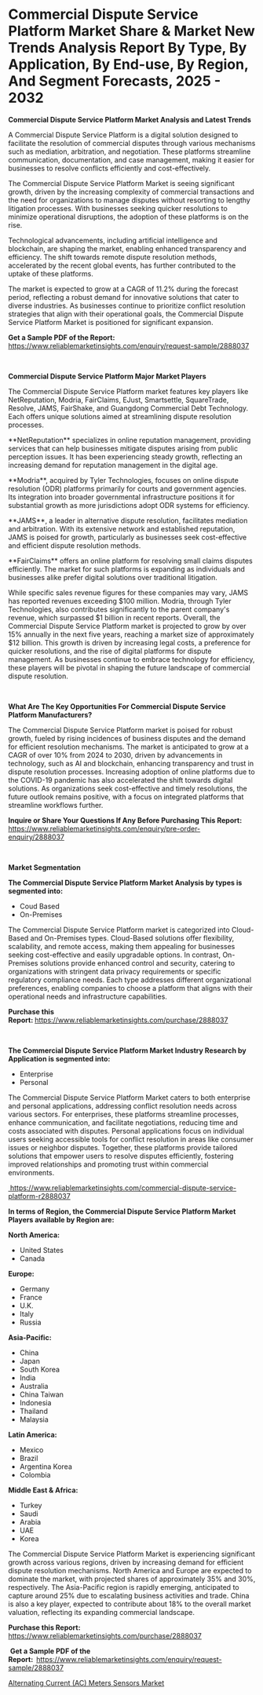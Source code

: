 <p><h1>Commercial Dispute Service Platform Market Share & Market New Trends Analysis Report By Type, By Application, By End-use, By Region, And Segment Forecasts, 2025 - 2032</h1></p><p><strong>Commercial Dispute Service Platform Market Analysis and Latest Trends</strong></p>
<p><p>A Commercial Dispute Service Platform is a digital solution designed to facilitate the resolution of commercial disputes through various mechanisms such as mediation, arbitration, and negotiation. These platforms streamline communication, documentation, and case management, making it easier for businesses to resolve conflicts efficiently and cost-effectively. </p><p>The Commercial Dispute Service Platform Market is seeing significant growth, driven by the increasing complexity of commercial transactions and the need for organizations to manage disputes without resorting to lengthy litigation processes. With businesses seeking quicker resolutions to minimize operational disruptions, the adoption of these platforms is on the rise. </p><p>Technological advancements, including artificial intelligence and blockchain, are shaping the market, enabling enhanced transparency and efficiency. The shift towards remote dispute resolution methods, accelerated by the recent global events, has further contributed to the uptake of these platforms. </p><p>The market is expected to grow at a CAGR of 11.2% during the forecast period, reflecting a robust demand for innovative solutions that cater to diverse industries. As businesses continue to prioritize conflict resolution strategies that align with their operational goals, the Commercial Dispute Service Platform Market is positioned for significant expansion.</p></p>
<p><strong>Get a Sample PDF of the Report:&nbsp;</strong> <a href="https://www.reliablemarketinsights.com/enquiry/request-sample/2888037?utm_campaign=2441&utm_medium=2&utm_source=Github&utm_content=ia&utm_term=14032025&utm_id=commercial-dispute-service-platform">https://www.reliablemarketinsights.com/enquiry/request-sample/2888037</a></p>
<p>&nbsp;</p>
<p><strong>Commercial Dispute Service Platform Major Market Players</strong></p>
<p><p>The Commercial Dispute Service Platform market features key players like NetReputation, Modria, FairClaims, EJust, Smartsettle, SquareTrade, Resolve, JAMS, FairShake, and Guangdong Commercial Debt Technology. Each offers unique solutions aimed at streamlining dispute resolution processes.</p><p>**NetReputation** specializes in online reputation management, providing services that can help businesses mitigate disputes arising from public perception issues. It has been experiencing steady growth, reflecting an increasing demand for reputation management in the digital age. </p><p>**Modria**, acquired by Tyler Technologies, focuses on online dispute resolution (ODR) platforms primarily for courts and government agencies. Its integration into broader governmental infrastructure positions it for substantial growth as more jurisdictions adopt ODR systems for efficiency.</p><p>**JAMS**, a leader in alternative dispute resolution, facilitates mediation and arbitration. With its extensive network and established reputation, JAMS is poised for growth, particularly as businesses seek cost-effective and efficient dispute resolution methods.</p><p>**FairClaims** offers an online platform for resolving small claims disputes efficiently. The market for such platforms is expanding as individuals and businesses alike prefer digital solutions over traditional litigation.</p><p>While specific sales revenue figures for these companies may vary, JAMS has reported revenues exceeding $100 million. Modria, through Tyler Technologies, also contributes significantly to the parent company's revenue, which surpassed $1 billion in recent reports. Overall, the Commercial Dispute Service Platform market is projected to grow by over 15% annually in the next five years, reaching a market size of approximately $12 billion. This growth is driven by increasing legal costs, a preference for quicker resolutions, and the rise of digital platforms for dispute management. As businesses continue to embrace technology for efficiency, these players will be pivotal in shaping the future landscape of commercial dispute resolution.</p></p>
<p>&nbsp;</p>
<p><strong>What Are The Key Opportunities For Commercial Dispute Service Platform Manufacturers?</strong></p>
<p><p>The Commercial Dispute Service Platform market is poised for robust growth, fueled by rising incidences of business disputes and the demand for efficient resolution mechanisms. The market is anticipated to grow at a CAGR of over 10% from 2024 to 2030, driven by advancements in technology, such as AI and blockchain, enhancing transparency and trust in dispute resolution processes. Increasing adoption of online platforms due to the COVID-19 pandemic has also accelerated the shift towards digital solutions. As organizations seek cost-effective and timely resolutions, the future outlook remains positive, with a focus on integrated platforms that streamline workflows further.</p></p>
<p><strong>Inquire or Share Your Questions If Any Before Purchasing This Report:</strong> <a href="https://www.reliablemarketinsights.com/enquiry/pre-order-enquiry/2888037?utm_campaign=2441&utm_medium=2&utm_source=Github&utm_content=ia&utm_term=14032025&utm_id=commercial-dispute-service-platform">https://www.reliablemarketinsights.com/enquiry/pre-order-enquiry/2888037</a></p>
<p>&nbsp;</p>
<p><strong>Market Segmentation</strong></p>
<p><strong>The Commercial Dispute Service Platform Market Analysis by types is segmented into:</strong></p>
<p><ul><li>Coud Based</li><li>On-Premises</li></ul></p>
<p><p>The Commercial Dispute Service Platform market is categorized into Cloud-Based and On-Premises types. Cloud-Based solutions offer flexibility, scalability, and remote access, making them appealing for businesses seeking cost-effective and easily upgradable options. In contrast, On-Premises solutions provide enhanced control and security, catering to organizations with stringent data privacy requirements or specific regulatory compliance needs. Each type addresses different organizational preferences, enabling companies to choose a platform that aligns with their operational needs and infrastructure capabilities.</p></p>
<p><strong>Purchase this Report:&nbsp;</strong><a href="https://www.reliablemarketinsights.com/purchase/2888037?utm_campaign=2441&utm_medium=2&utm_source=Github&utm_content=ia&utm_term=14032025&utm_id=commercial-dispute-service-platform">https://www.reliablemarketinsights.com/purchase/2888037</a></p>
<p>&nbsp;</p>
<p><strong>The Commercial Dispute Service Platform Market Industry Research by Application is segmented into:</strong></p>
<p><ul><li>Enterprise</li><li>Personal</li></ul></p>
<p><p>The Commercial Dispute Service Platform Market caters to both enterprise and personal applications, addressing conflict resolution needs across various sectors. For enterprises, these platforms streamline processes, enhance communication, and facilitate negotiations, reducing time and costs associated with disputes. Personal applications focus on individual users seeking accessible tools for conflict resolution in areas like consumer issues or neighbor disputes. Together, these platforms provide tailored solutions that empower users to resolve disputes efficiently, fostering improved relationships and promoting trust within commercial environments.</p></p>
<p><a href="https://www.reliablemarketinsights.com/commercial-dispute-service-platform-r2888037?utm_campaign=2441&utm_medium=2&utm_source=Github&utm_content=ia&utm_term=14032025&utm_id=commercial-dispute-service-platform">&nbsp;https://www.reliablemarketinsights.com/commercial-dispute-service-platform-r2888037</a></p>
<p><strong>In terms of Region, the Commercial Dispute Service Platform Market Players available by Region are:</strong></p>
<p>
    <p> <strong> North America: </strong>
        <ul>
            <li>United States</li>
            <li>Canada</li>
        </ul>
        </p> 
    <p> <strong> Europe: </strong>
        <ul>
            <li>Germany</li>
            <li>France</li>
            <li>U.K.</li>
            <li>Italy</li>
            <li>Russia</li>
        </ul>
        </p> 
    <p> <strong> Asia-Pacific: </strong>
        <ul>
            <li>China</li>
            <li>Japan</li>
            <li>South Korea</li>
            <li>India</li>
            <li>Australia</li>
            <li>China Taiwan</li>
            <li>Indonesia</li>
            <li>Thailand</li>
            <li>Malaysia</li>
        </ul>
        </p> 
    <p> <strong> Latin America: </strong>
        <ul>
            <li>Mexico</li>
            <li>Brazil</li>
            <li>Argentina Korea</li>
            <li>Colombia</li>
        </ul>
        </p> 
    <p> <strong> Middle East & Africa: </strong>
        <ul>
            <li>Turkey</li>
            <li>Saudi</li>
            <li>Arabia</li>
            <li>UAE</li>
            <li>Korea</li>
        </ul>
    </p>
    </p>
<p><p>The Commercial Dispute Service Platform Market is experiencing significant growth across various regions, driven by increasing demand for efficient dispute resolution mechanisms. North America and Europe are expected to dominate the market, with projected shares of approximately 35% and 30%, respectively. The Asia-Pacific region is rapidly emerging, anticipated to capture around 25% due to escalating business activities and trade. China is also a key player, expected to contribute about 18% to the overall market valuation, reflecting its expanding commercial landscape.</p></p>
<p><strong>Purchase this Report: </strong><a href="https://www.reliablemarketinsights.com/purchase/2888037?utm_campaign=2441&utm_medium=2&utm_source=Github&utm_content=ia&utm_term=14032025&utm_id=commercial-dispute-service-platform">https://www.reliablemarketinsights.com/purchase/2888037</a></p>
<p>&nbsp;<strong>Get a Sample PDF of the Report:&nbsp;&nbsp;</strong><a href="https://www.reliablemarketinsights.com/enquiry/request-sample/2888037?utm_campaign=2441&utm_medium=2&utm_source=Github&utm_content=ia&utm_term=14032025&utm_id=commercial-dispute-service-platform">https://www.reliablemarketinsights.com/enquiry/request-sample/2888037</a></p>
<p><strong></strong></p>
<p><p><a href="https://github.com/ilonaenterline65/Market-Research-Report-List-1/blob/main/alternating-current-ac-meters-sensors-market.md?utm_campaign=2441&utm_medium=2&utm_source=Github&utm_content=ia&utm_term=14032025&utm_id=commercial-dispute-service-platform">Alternating Current (AC) Meters Sensors Market</a></p></p>